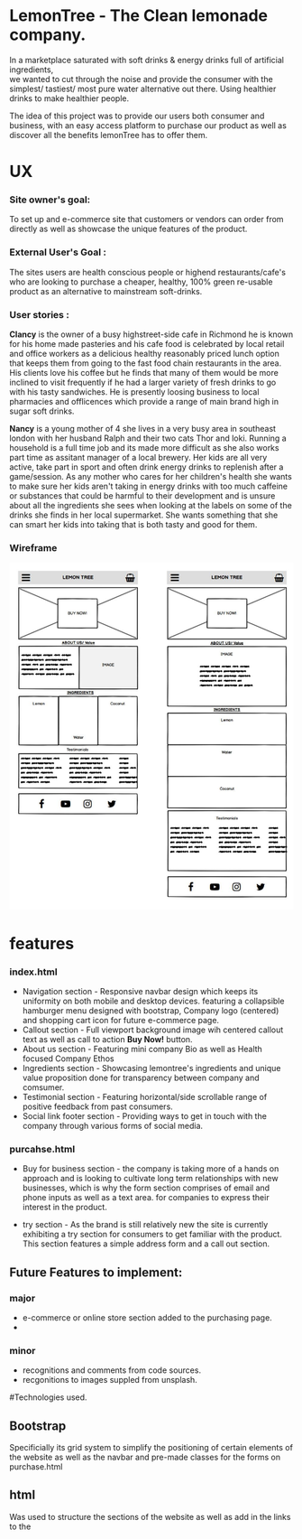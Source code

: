 # LemonTree - The Clean lemonade company.  

In a marketplace saturated with soft drinks & energy drinks full of artificial ingredients,  
we wanted to cut through the noise and provide the consumer with the simplest/ tastiest/ 
most pure water alternative out there. Using healthier drinks to make healthier people.

The idea of this project was to provide our users both consumer and business, with an 
easy access platform to purchase our product as well as discover all the benefits lemonTree has to offer them. 


# UX

### Site owner's goal: 

To set up and e-commerce site that customers or vendors can order from directly as well 
as showcase the unique features of the product.

### External User's Goal :

The sites users are health conscious people or highend restaurants/cafe's who are looking to purchase a
cheaper, healthy, 100% green re-usable product as an alternative to mainstream soft-drinks.

### User stories :

**Clancy** is the owner of a busy highstreet-side cafe in Richmond he is known for his home made pasteries
and his cafe food is celebrated by local retail and office workers as a delicious healthy reasonably 
priced lunch option that keeps them from going to the fast food chain restaurants in the area. 
His clients love his coffee but he finds that many of them would be more inclined to visit frequently
if he had a larger variety of fresh drinks to go with his tasty sandwiches. He is presently loosing 
business to local pharmacies and offlicences which provide a range of main brand high in sugar soft drinks.

**Nancy** is a young mother of 4 she lives in a very busy area in southeast london with her husband Ralph and
their two cats Thor and loki. Running a household is a full time job and its made more difficult as she also
works part time as assitant manager of a local brewery. Her kids are all very active, take part in sport and 
often drink energy drinks to replenish after a game/session. As any mother who cares for her children's health 
she wants to make sure her kids aren't taking in energy drinks with too much caffeine or substances that could
be harmful to their development and is unsure about all the ingredients she sees when looking at the labels on
some of the drinks she finds in her local supermarket. She wants something that she can smart her kids into taking
that is both tasty and good for them.

### Wireframe

![Image of wireframe](assets/images/wireframe.jpg)

 # features

  ### index.html

 * Navigation section - Responsive navbar design which keeps its uniformity on both mobile and desktop devices.
                        featuring a collapsible hamburger menu designed with bootstrap, Company logo (centered)
                        and shopping cart icon for future e-commerce page.
 * Callout section - Full viewport background image wih centered callout text as well as call to action **Buy Now!** button.
 * About us section - Featuring mini company Bio as well as Health focused Company Ethos
 * Ingredients section - Showcasing lemontree's ingredients and unique value proposition done for transparency 
                        between company and comsumer. 
 * Testimonial section - Featuring horizontal/side scrollable range of positive feedback from past consumers.
 * Social link footer section - Providing ways to get in touch with the company through various forms of social media.

 ### purcahse.html

 * Buy for business section - the company is taking more of a hands on approach and is looking to cultivate long term 
 relationships with new businesses, which is why the form section comprises of email and phone inputs as well as a text area.
 for companies to express their interest in the product.


 * try section - As the brand is still relatively new the site is currently exhibiting a try section for consumers
 to get familiar with the product. This section features a simple address form and a call out section.

 ## Future Features to implement:

### major
 * e-commerce or online store section added to the purchasing page.
 * 

 ### minor
 * recognitions and comments from code sources.
 * recgonitions to images suppled from unsplash.


#Technologies used.
 
## Bootstrap
Specificially its grid system to simplify the positioning of certain elements of the website as well as the navbar and pre-made classes for the forms on purchase.html

## html 
Was used to structure the sections of the website as well as add in the links to the 